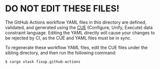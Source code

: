 # DO NOT EDIT THESE FILES!

The GitHub Actions workflow YAML files in this directory are defined, validated,
and generated using the [CUE][] (Configure, Unify, Execute) data constraint
language. Editing the YAML directly will cause your changes to be rejected by
CI, as the CUE and YAML files must be in sync.

To regenerate these workflow YAML files, edit the CUE files under the sibling
directory, and then run the following command:

    $ cargo xtask fixup.github-actions

[CUE]: https://cuelang.org/
